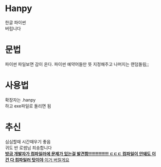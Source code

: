 # Hanpy
한글 파이썬
<br/> 버립니다

# 문법
파이썬 파일보면 감이 온다. 파이썬 예약어들만 뜻 지정해주고 나머지는 랜덤돌림;;

# 사용법
확장자는 .hanpy
<br/>하고 exe파일로 돌리면 됨

# 추신
심심할때 시간때우기 좋음
<br/>귀도 반 로썸님 죄송합니다
<br/><U>**방금 개발자가 컴파일러에 문제가 있는걸 발견함!!!!!!!!!!!!!! ㄷㄷㄷ 컴파일이 안돼도 이건 다 컴파일러 탓이야** 이거 버릴게요</U>

